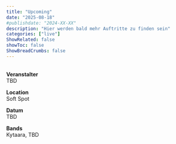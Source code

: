 ```yaml
---
title: "Upcoming"
date: "2025-08-18"
#publishdate: "2024-XX-XX"
description: "Hier werden bald mehr Auftritte zu finden sein"
categories: ["live"]
ShowRelated: false
showToc: false
ShowBreadCrumbs: false
---
```


&nbsp;  
**Veranstalter**  
TBD

**Location**  
Soft Spot  

**Datum**  
TBD 

**Bands**  
Kytaara, TBD
